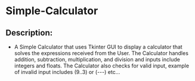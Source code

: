 # Simple-Calculator

## Description:
* A Simple Calculator that uses Tkinter GUI to display a calculator that solves the expressions received from the User. The Calculator handles addition, subtraction, multiplication, and division and inputs include integers and floats. The Calculator also checks for valid input, example of invalid input includes (9..3) or (---) etc...
